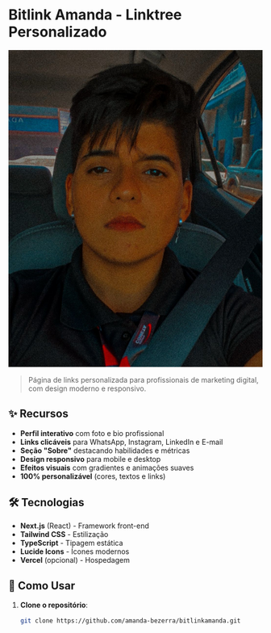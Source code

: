 # Bitlink Amanda - Linktree Personalizado

![Preview](https://raw.githubusercontent.com/amanda-bezerra/bitlinkamanda/main/sua-foto.jpg.jpeg)

> Página de links personalizada para profissionais de marketing digital, com design moderno e responsivo.

## ✨ Recursos

- **Perfil interativo** com foto e bio profissional
- **Links clicáveis** para WhatsApp, Instagram, LinkedIn e E-mail
- **Seção "Sobre"** destacando habilidades e métricas
- **Design responsivo** para mobile e desktop
- **Efeitos visuais** com gradientes e animações suaves
- **100% personalizável** (cores, textos e links)

## 🛠 Tecnologias

- **Next.js** (React) - Framework front-end
- **Tailwind CSS** - Estilização
- **TypeScript** - Tipagem estática
- **Lucide Icons** - Ícones modernos
- **Vercel** (opcional) - Hospedagem

## 🚀 Como Usar

1. **Clone o repositório**:
   ```bash
   git clone https://github.com/amanda-bezerra/bitlinkamanda.git

